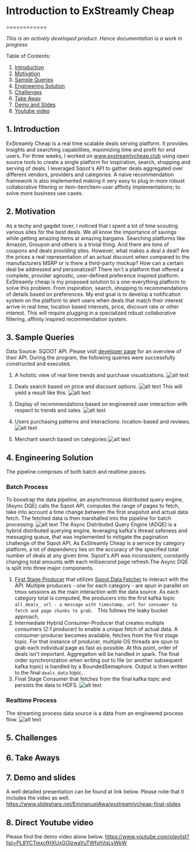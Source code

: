 # Introduction to ExStreamly Cheap
============

*This is an actively developed product. Hence documentation is a work in progress*

Table of Contents:

1. [Introduction](README.md#1-introduction)
2. [Motivation](README.md#2-motivation)
3. [Sample Queries](README.md#3-sample-queries)
4. [Engineering Solution](README.md#4-engineering-solution) 
5. [Challenges](README.md#4-challenges)
6. [Take Away](README.md#5-take-aways)
7. [Demo and Slides](README.md#6-demo-and-slides)
8. [Youtube video](README.md#7-direct-youtube-video)

## 1. Introduction
ExStreamly Cheap is a real time scalable deals serving platform. It provides Insights and searching capabilities, maximizing time and profit for end users. 
For three weeks, I worked on www.exstreamlycheap.club using open source tools to create a single platform for inspiration, search, shopping and serving of deals. I leveraged Sqoot's API to gather deals aggregated over different vendors, providers and categories.
A naive recommendation framework is also implemented making it very easy to plug in more robust collaborative filtering or item-item/item-user affinity implementations; to solve more business use cases.

## 2. Motivation
As a techy and gagdet lover, I noticed that I spent a lot of time scouting various sites for the best deals. We all know the importance of savings while getting amazing items at amazing bargains. Searching platforms like Amazon, Groupon and others is a trivial thing. And there are tons of coupons and deals providing sites. However, what makes a deal a deal? Are the prices a real representation of an actual discount when compared to the manufacturers MSRP or is there a third-party mockup? How can a certain deal be addressed and personalized? There isn't a platform that offered a complete, provider agnostic, user-defined preference inspired platform. ExStreamly cheap is my proposed solution to a one-everything platform to solve this problem. From inspiration, search, shopping to recommendations of details based on preferences. My end goal is to develop a notification system on the platform to alert users when deals that match their interest arrive in real time; location based interests, price, discount rate or other interest. This will require plugging in a specialized robust collaborative filtering, affinity inspired recommendation system.

## 3. Sample Queries
Data Source: SQOOT API. Please visit [developer page](http://docs.sqoot.com/v2/overview.html) for an overview of their API.
During the program, the following queries were successfully constructed and executed.
  1. A holistic view of real time trends and purchase visualizations.
  ![alt text](figures/query_visualization.png "Realtime trends and sales visualizations.")

  2. Deals search based on price and discount options.
  ![alt text](figures/query_price_discount.png "Deals search based on price and discount.")
  This will yield a result like this.
  ![alt text](figures/product_search_with_result.png "Deals search based on price and discount with results.")

  3. Display of recommendations based on engineered user interaction with respect to trends and sales.
  ![alt text](figures/recommendations.png "Recommendations display")

  4. Users purchasing patterns and interactions: location-based and reviews.
  ![alt text](figures/users_pattern_map.png "Users' purchasing patterns.")

  5. Merchant search based on categories
  ![alt text](figures/merchant_search_with_result.png "Deals search based on price and discount.")


## 4. Engineering Solution
The pipeline comprises of both batch and realtime pieces. 

### Batch Process
To boostrap the data pipeline, an asynchronous distributed query engine, (Async DQE) calls the Sqoot API, computes the range of pages to fetch, take into account a time change between the first snapshot and actual data fetch. The fetched data is then marshalled into the pipeline for batch processing.
![alt text](figures/batch_pipeline.png "Batch Processing.")
The Async Distributed Query Engine (ADQE) is a hybrid distributed querying engine, leveraging kafka's thread safeness and messaging queue, that was implemented to mitigate the pagination challenge of the Sqoot API. As ExStreamly Cheap is a service by category platform, a lot of dependency lies on the accuracy of the specified total number of deals at any given time. Sqoot's API was inconsistent, constantly changing total amounts with each millisecond page refresh.The Async DQE is split into three major components.
  1. [First Stage Producer](src/fetch_data/generate_all_categories.py) that utilizes [Sqoot Data Fetcher](src/fetch/fetch_sqoot_data.py) to interact with the API. Multiple producers - one for each category -  are spun in parallel on tmux sessions as the main interaction with the data source. As each category total is computed, the producers into the first kafka topic       
```all_deals_ url - a message with timestamp, url for consumer to fetch and page chunks to grab. ```
This follows the leaky bucket approach. 
  2. Intermediate Hybrid Consumer-Producer that creates multiple consumers (2:1 producer) to enable a unique fetch of actual data. A consumer-producer becomes available, fetches from the first stage topic. For that instance of producer, multiple OS threads are spun to grab each individual page as fast as possible. At this point, order of deals isn't important. Aggregation will be handled in spark. The final order synchronization when writing out to file (or another subsequent kafka topic) is handled by a BoundedSemaphore. Output is then written to the final ```deals_data``` topic.
  3. Final Stage Consumer that fetches from the final kafka topic and persists the data to HDFS.
![alt text](figures/async_dqe_architecture.png "Async DQE.")

### Realtime Process
The streaming process data source is a data from an engineered process flow.
![alt text](figures/realtime_pipeline.png "Realtime Processing.")




## 5. Challenges
## 6. Take Aways
## 7. Demo and slides
A well detailed presentation can be found at link below. Please note that it includes the video as well.
https://www.slideshare.net/EmmanuelAwa/exstreamlycheap-final-slides

## 8. Direct Youtube video
Please find the demo video alone below.
https://www.youtube.com/playlist?list=PL8YCTmxcfHXUxGOlzwaYuTWfxhVqLyWkW
